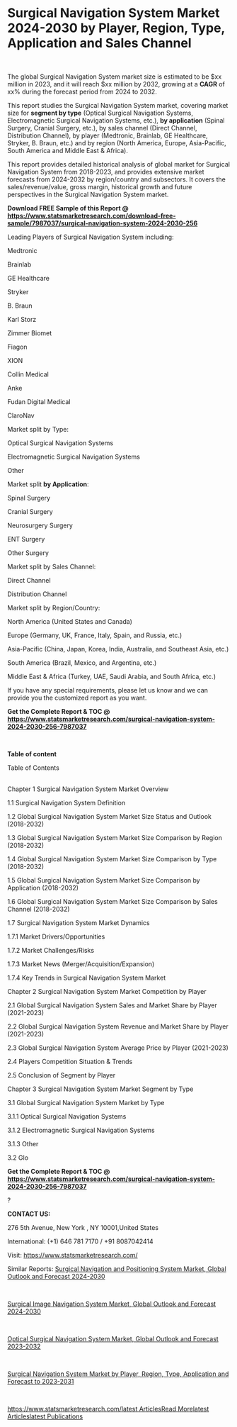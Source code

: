 <h1>Surgical Navigation System Market 2024-2030 by Player, Region, Type, Application and Sales Channel</h1><br/><p>The global Surgical Navigation System market size is estimated to be $xx million in 2023, and it will reach $xx million by 2032, growing at a <strong>CAGR</strong> of xx% during the forecast period from 2024 to 2032.</p>
 
 
 
 <p>This report studies the Surgical Navigation System market, covering market size for <strong>segment by type</strong> (Optical Surgical Navigation Systems, Electromagnetic Surgical Navigation Systems, etc.), <strong>by application</strong> (Spinal Surgery, Cranial Surgery, etc.), by sales channel (Direct Channel, Distribution Channel), by player (Medtronic, Brainlab, GE Healthcare, Stryker, B. Braun, etc.) and by region (North America, Europe, Asia-Pacific, South America and Middle East & Africa).</p>
 
 
 
 <p>This report provides detailed historical analysis of global market for Surgical Navigation System from 2018-2023, and provides extensive market forecasts from 2024-2032 by region/country and subsectors. It covers the sales/revenue/value, gross margin, historical growth and future perspectives in the Surgical Navigation System market.</p>
 
 
 
 <p><strong>Download FREE Sample of this Report @ <a href="https://www.statsmarketresearch.com/download-free-sample/7987037/surgical-navigation-system-2024-2030-256">https://www.statsmarketresearch.com/download-free-sample/7987037/surgical-navigation-system-2024-2030-256</a></strong></p>
 
 
 
 <p>Leading Players of Surgical Navigation System including:</p>
 
 
 
 <p>Medtronic</p>
 
 
 
 <p>Brainlab</p>
 
 
 
 <p>GE Healthcare</p>
 
 
 
 <p>Stryker</p>
 
 
 
 <p>B. Braun</p>
 
 
 
 <p>Karl Storz</p>
 
 
 
 <p>Zimmer Biomet</p>
 
 
 
 <p>Fiagon</p>
 
 
 
 <p>XION</p>
 
 
 
 <p>Collin Medical</p>
 
 
 
 <p>Anke</p>
 
 
 
 <p>Fudan Digital Medical</p>
 
 
 
 <p>ClaroNav</p>
 
 
 
 <p>Market split by Type:</p>
 
 
 
 <p>Optical Surgical Navigation Systems</p>
 
 
 
 <p>Electromagnetic Surgical Navigation Systems</p>
 
 
 
 <p>Other</p>
 
 
 
 <p>Market split <strong>by Application</strong>:</p>
 
 
 
 <p>Spinal Surgery</p>
 
 
 
 <p>Cranial Surgery</p>
 
 
 
 <p>Neurosurgery Surgery</p>
 
 
 
 <p>ENT Surgery</p>
 
 
 
 <p>Other Surgery</p>
 
 
 
 <p>Market split by Sales Channel:</p>
 
 
 
 <p>Direct Channel</p>
 
 
 
 <p>Distribution Channel</p>
 
 
 
 <p>Market split by Region/Country:</p>
 
 
 
 <p>North America (United States and Canada)</p>
 
 
 
 <p>Europe (Germany, UK, France, Italy, Spain, and Russia, etc.)</p>
 
 
 
 <p>Asia-Pacific (China, Japan, Korea, India, Australia, and Southeast Asia, etc.)</p>
 
 
 
 <p>South America (Brazil, Mexico, and Argentina, etc.)</p>
 
 
 
 <p>Middle East & Africa (Turkey, UAE, Saudi Arabia, and South Africa, etc.)</p>
 
 
 
 <p>If you have any special requirements, please let us know and we can provide you the customized report as you want.</p>
 
 
 
 <div><b>Get the Complete Report & TOC @ <a href="https://www.statsmarketresearch.com/surgical-navigation-system-2024-2030-256-7987037">https://www.statsmarketresearch.com/surgical-navigation-system-2024-2030-256-7987037</a></b></div>
 
 
 
 <p><br />
 
 <b>Table of content</b></p>
 
 
 
 <p>Table of Contents<br />
 
 <br />
 
 Chapter 1 Surgical Navigation System Market Overview<br />
 
 1.1 Surgical Navigation System Definition<br />
 
 1.2 Global Surgical Navigation System Market Size Status and Outlook (2018-2032)<br />
 
 1.3 Global Surgical Navigation System Market Size Comparison by Region (2018-2032)<br />
 
 1.4 Global Surgical Navigation System Market Size Comparison by Type (2018-2032)<br />
 
 1.5 Global Surgical Navigation System Market Size Comparison by Application (2018-2032)<br />
 
 1.6 Global Surgical Navigation System Market Size Comparison by Sales Channel (2018-2032)<br />
 
 1.7 Surgical Navigation System Market Dynamics<br />
 
 1.7.1 Market Drivers/Opportunities<br />
 
 1.7.2 Market Challenges/Risks<br />
 
 1.7.3 Market News (Merger/Acquisition/Expansion)<br />
 
 1.7.4 Key Trends in Surgical Navigation System Market<br />
 
 Chapter 2 Surgical Navigation System Market Competition by Player<br />
 
 2.1 Global Surgical Navigation System Sales and Market Share by Player (2021-2023)<br />
 
 2.2 Global Surgical Navigation System Revenue and Market Share by Player (2021-2023)<br />
 
 2.3 Global Surgical Navigation System Average Price by Player (2021-2023)<br />
 
 2.4 Players Competition Situation & Trends<br />
 
 2.5 Conclusion of Segment by Player<br />
 
 Chapter 3 Surgical Navigation System Market Segment by Type<br />
 
 3.1 Global Surgical Navigation System Market by Type<br />
 
 3.1.1 Optical Surgical Navigation Systems<br />
 
 3.1.2 Electromagnetic Surgical Navigation Systems<br />
 
 3.1.3 Other<br />
 
 3.2 Glo</p>
 
 
 
 <div><b>Get the Complete Report & TOC @ <a href="https://www.statsmarketresearch.com/surgical-navigation-system-2024-2030-256-7987037">https://www.statsmarketresearch.com/surgical-navigation-system-2024-2030-256-7987037</a></b></div>
 
 
 
 <p>? </p>
 
 
 
 <p><b>CONTACT US:</b><br />
 
 276 5th Avenue, New York , NY 10001,United States<br />
 
 International: (+1) 646 781 7170 / +91 8087042414<br />
 
 Visit: <a href="https://www.statsmarketresearch.com/">https://www.statsmarketresearch.com/</a><br />
 
 Similar Reports: <a href="https://www.statsmarketresearch.com/surgical-navigation-system-2024-2030-256-7987037">Surgical Navigation and Positioning System Market, Global Outlook and Forecast 2024-2030</a><br />
 
 <br />
 
 <a href="https://www.statsmarketresearch.com/surgical-navigation-system-2024-2030-256-7987037">Surgical Image Navigation System Market, Global Outlook and Forecast 2024-2030</a><br />
 
 <br />
 
 <a href="https://www.statsmarketresearch.com/surgical-navigation-system-2024-2030-256-7987037">Optical Surgical Navigation System Market, Global Outlook and Forecast 2023-2032</a><br />
 
 <br />
 
 <a href="https://www.statsmarketresearch.com/surgical-navigation-system-2024-2030-256-7987037">Surgical Navigation System Market by Player, Region, Type, Application and Forecast to 2023-2031 </a><br />
 
 <br />
 
 <a href="https://gyeongbokgung.com">https://www.statsmarketresearch.com/</a><a href="https://hallyeomaritime.com">latest Articles</a><a href="https://jingwansa.com">Read More</a><a href="https://nguoiviet.jp/">latest Articles</a><a href="https://www.intelmarketresearch.com/">latest Publications</a></p>